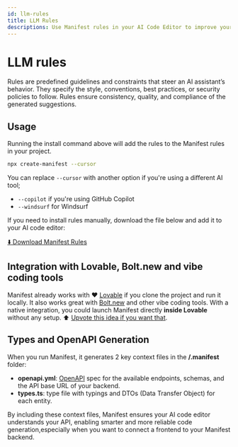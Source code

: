 ```yaml
---
id: llm-rules
title: LLM Rules
descriptions: Use Manifest rules in your AI Code Editor to improve your LLM understanding of Manifest backend.
---
```


# LLM rules

Rules are predefined guidelines and constraints that steer an AI assistant’s behavior. They specify the style, conventions, best practices, or security policies to follow. Rules ensure consistency, quality, and compliance of the generated suggestions.

## Usage

Running the install command above will add the rules to the Manifest rules in your project.

```bash
npx create-manifest --cursor
```

You can replace `--cursor` with another option if you're using a different AI tool;

- `--copilot` if you're using GitHub Copilot
- `--windsurf` for Windsurf

If you need to install rules manually, download the file below and add it to your AI code editor:

<a href="https://raw.githubusercontent.com/mnfst/rules/refs/heads/main/src/rules.md" download>
  ⬇️ Download Manifest Rules
</a>

## Integration with Lovable, Bolt.new and vibe coding tools

Manifest already works with ❤️ [Lovable](https://lovable.dev) if you clone the project and run it locally. It also works great with [Bolt.new](https://bolt.new) and other vibe coding tools. With a native integration, you could launch Manifest directly **inside Lovable** without any setup. ⬆️ [Upvote this idea if you want that](https://lovable.featurebase.app/fr/p/manifestbuild-integration?slug=manifestbuild-integration).

## Types and OpenAPI Generation

When you run Manifest, it generates 2 key context files in the **/.manifest** folder:

- **openapi.yml**: [OpenAPI](https://www.openapis.org/) spec for the available endpoints, schemas, and the API base URL of your backend.
- **types.ts**: type file with typings and DTOs (Data Transfer Object) for each entity.

By including these context files, Manifest ensures your AI code editor understands your API, enabling smarter and more reliable code generation,especially when you want to connect a frontend to your Manifest backend.
